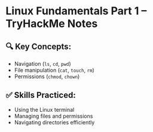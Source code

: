 # Linux Fundamentals Part 1 – TryHackMe Notes

## 🔍 Key Concepts:
- Navigation (`ls`, `cd`, `pwd`)
- File manipulation (`cat`, `touch`, `rm`)
- Permissions (`chmod`, `chown`)

## ✅ Skills Practiced:
- Using the Linux terminal
- Managing files and permissions
- Navigating directories efficiently
